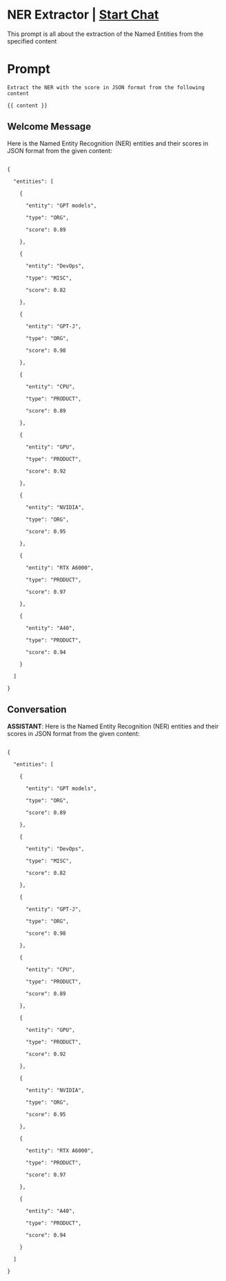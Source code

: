 

# NER Extractor | [Start Chat](https://gptcall.net/chat.html?data=%7B%22contact%22%3A%7B%22id%22%3A%222tOUF5oANEQ_DWOXgCy_y%22%2C%22flow%22%3Atrue%7D%7D)
This prompt is all about the extraction of the Named Entities from the specified content

# Prompt

```
Extract the NER with the score in JSON format from the following content

{{ content }}
```

## Welcome Message
Here is the Named Entity Recognition (NER) entities and their scores in JSON format from the given content:



```

{

  "entities": [

    {

      "entity": "GPT models",

      "type": "ORG",

      "score": 0.89

    },

    {

      "entity": "DevOps",

      "type": "MISC",

      "score": 0.82

    },

    {

      "entity": "GPT-J",

      "type": "ORG",

      "score": 0.98

    },

    {

      "entity": "CPU",

      "type": "PRODUCT",

      "score": 0.89

    },

    {

      "entity": "GPU",

      "type": "PRODUCT",

      "score": 0.92

    },

    {

      "entity": "NVIDIA",

      "type": "ORG",

      "score": 0.95

    },

    {

      "entity": "RTX A6000",

      "type": "PRODUCT",

      "score": 0.97

    },

    {

      "entity": "A40",

      "type": "PRODUCT",

      "score": 0.94

    }

  ]

}

```

## Conversation

**ASSISTANT**: Here is the Named Entity Recognition (NER) entities and their scores in JSON format from the given content:



```

{

  "entities": [

    {

      "entity": "GPT models",

      "type": "ORG",

      "score": 0.89

    },

    {

      "entity": "DevOps",

      "type": "MISC",

      "score": 0.82

    },

    {

      "entity": "GPT-J",

      "type": "ORG",

      "score": 0.98

    },

    {

      "entity": "CPU",

      "type": "PRODUCT",

      "score": 0.89

    },

    {

      "entity": "GPU",

      "type": "PRODUCT",

      "score": 0.92

    },

    {

      "entity": "NVIDIA",

      "type": "ORG",

      "score": 0.95

    },

    {

      "entity": "RTX A6000",

      "type": "PRODUCT",

      "score": 0.97

    },

    {

      "entity": "A40",

      "type": "PRODUCT",

      "score": 0.94

    }

  ]

}

```

